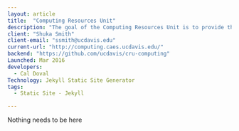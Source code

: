 ```yaml
---
layout: article
title:  "Computing Resources Unit"
description: "The goal of the Computing Resources Unit is to provide the best possible customer service, application development, and technology infrastructure to support the business needs of the Dean’s Office and the College of Agricultural & Environmental Sciences and its departments."
client: "Shuka Smith"
client-email: "ssmith@ucdavis.edu"
current-url: "http://computing.caes.ucdavis.edu/"
backend: "https://github.com/ucdavis/cru-computing"
Launched: Mar 2016
developers:
  - Cal Doval
Technology: Jekyll Static Site Generator
tags:
  - Static Site - Jekyll

---
```


Nothing needs to be here
